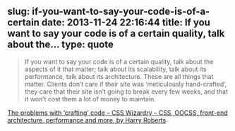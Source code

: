 slug: if-you-want-to-say-your-code-is-of-a-certain
date: 2013-11-24 22:16:44
title: If you want to say your code is of a certain quality, talk about the...
type: quote
---

> If you want to say your code is of a certain quality, talk about the aspects of it that matter; talk about its scalability, talk about its performance, talk about its architecture. These are all things that matter. Clients don’t care if their site was ‘meticulously hand-crafted’, they care that their site isn’t going to break every few weeks, and that it won’t cost them a lot of money to maintain.

[The problems with ‘crafting’ code – CSS Wizardry – CSS, OOCSS, front-end architecture, performance and more, by Harry Roberts](http://csswizardry.com/2013/11/the-problems-with-crafting-code/)
